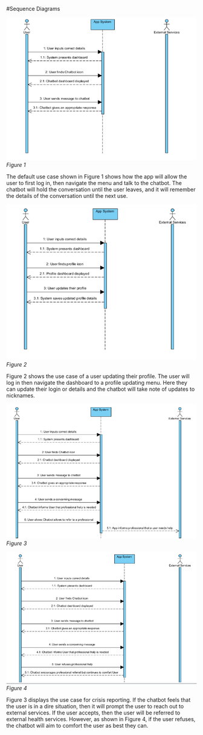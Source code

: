 #Sequence Diagrams

![Default Use Case](reqs_specs_assets/defaultUseCaseSeqDiagram.png)
*Figure 1*

The default use case shown in Figure 1 shows how the app will allow the user to first log in, then navigate the menu and talk to the chatbot. The chatbot will hold the conversation until the user leaves, and it will remember the details of the conversation until the next use.

![Profile Update Use Case](reqs_specs_assets/ProfileUpdateSeqDiagram.png)
*Figure 2*

Figure 2 shows the use case of a user updating their profile. The user will log in then navigate the dashboard to a profile updating menu. Here they can update their login or details and the chatbot will take note of updates to nicknames.

![Crisis Reporting Use Case](reqs_specs_assets/CrisisReportingSeqDiagram.png)
*Figure 3*

![Crisis Reporting Refusal Use Case](reqs_specs_assets/CrisisReportingRefusalSeqDiagram.png)
*Figure 4*

Figure 3 displays the use case for crisis reporting. If the chatbot feels that the user is in a dire situation, then it will prompt the user to reach out to external services. If the user accepts, then the user will be referred to external health services. However, as shown in Figure 4, if the user refuses, the chatbot will aim to comfort the user as best they can.